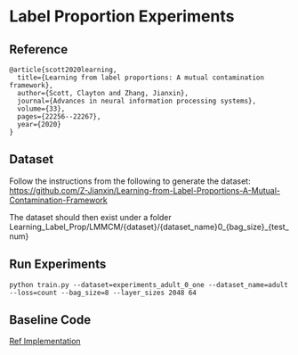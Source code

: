 # Label Proportion Experiments

## Reference
```
@article{scott2020learning,
  title={Learning from label proportions: A mutual contamination framework},
  author={Scott, Clayton and Zhang, Jianxin},
  journal={Advances in neural information processing systems},
  volume={33},
  pages={22256--22267},
  year={2020}
}
```

## Dataset

Follow the instructions from the following to generate the dataset:
 https://github.com/Z-Jianxin/Learning-from-Label-Proportions-A-Mutual-Contamination-Framework

The dataset should then exist under a folder Learning_Label_Prop/LMMCM/{dataset}/{dataset_name}0_{bag_size}_{test_num}

## Run Experiments

```
python train.py --dataset=experiments_adult_0_one --dataset_name=adult --loss=count --bag_size=8 --layer_sizes 2048 64
```

## Baseline Code
[Ref Implementation](https://github.com/Z-Jianxin/Learning-from-Label-Proportions-A-Mutual-Contamination-Framework)

